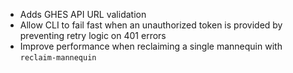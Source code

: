 - Adds GHES API URL validation
- Allow CLI to fail fast when an unauthorized token is provided by preventing retry logic on 401 errors
- Improve performance when reclaiming a single mannequin with `reclaim-mannequin`